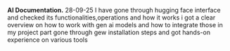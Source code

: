 **AI Documentation.**
28-09-25
I have gone through hugging face interface and checked its functionalities,operations and how it works i got a clear overview on how to work with gen ai models and how to integrate those in my project part
gone through gew installation steps and got hands-on experience on various tools

